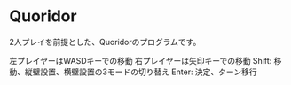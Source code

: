 # Quoridor
2人プレイを前提とした、Quoridorのプログラムです。

左プレイヤーはWASDキーでの移動
右プレイヤーは矢印キーでの移動
Shift: 移動、縦壁設置、横壁設置の3モードの切り替え
Enter: 決定、ターン移行
